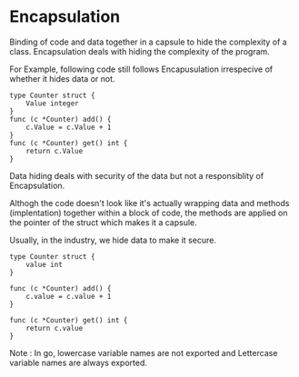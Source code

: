 # Encapsulation
Binding of code and data together in a capsule to hide the complexity of a class. Encapsulation deals with hiding the complexity of the program. 

For Example, following code still follows Encapusulation irrespecive of whether it hides data or not.

```
type Counter struct {
    Value integer
}
func (c *Counter) add() {
    c.Value = c.Value + 1
}
func (c *Counter) get() int {
    return c.Value
}
```

Data hiding deals with security of the data but not a responsiblity of Encapsulation.

Althogh the code doesn't look like it's actually wrapping data and methods (implentation) together within a block of code, the methods are applied on the pointer of the struct which makes it a capsule.

Usually, in the industry, we hide data to make it secure.
```
type Counter struct {
	value int
}

func (c *Counter) add() {
	c.value = c.value + 1
}

func (c *Counter) get() int {
	return c.value
}
```
Note : In go, lowercase variable names are not exported and Lettercase variable names are always exported. 